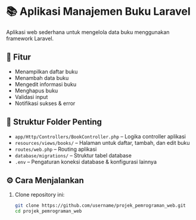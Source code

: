# 📚 Aplikasi Manajemen Buku Laravel

Aplikasi web sederhana untuk mengelola data buku menggunakan framework Laravel.

## 🚀 Fitur
- Menampilkan daftar buku
- Menambah data buku
- Mengedit informasi buku
- Menghapus buku
- Validasi input
- Notifikasi sukses & error

## 📂 Struktur Folder Penting
- `app/Http/Controllers/BookController.php` – Logika controller aplikasi
- `resources/views/books/` – Halaman untuk daftar, tambah, dan edit buku
- `routes/web.php` – Routing aplikasi
- `database/migrations/` – Struktur tabel database
- `.env` – Pengaturan koneksi database & konfigurasi lainnya

## ⚙️ Cara Menjalankan
1. Clone repository ini:
   ```bash
   git clone https://github.com/username/projek_pemrograman_web.git
   cd projek_pemrograman_web
